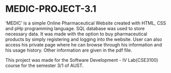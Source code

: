 # MEDIC-PROJECT-3.1

‘MEDIC’ is a simple Online Pharmaceutical Website created with HTML, CSS and pHp programming language. SQL database was used to store necessary data. It was made with the option to buy pharmaceutical products by simply registering and logging into the website. User can also access his private page where he can browse through his information and his usage history. Other information are given in the pdf file.

This project was made for the Software Development - IV Lab(CSE3100) course for the semester 3/1 of AUST.
